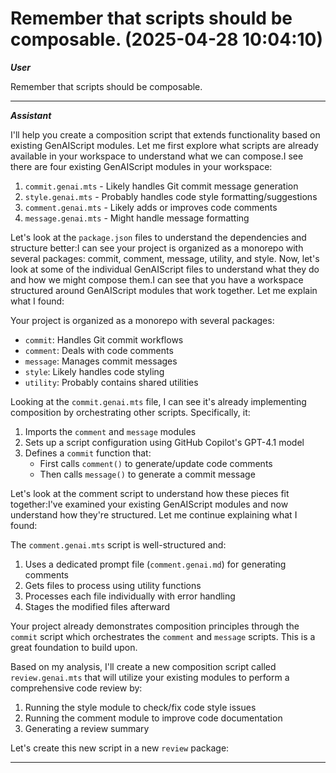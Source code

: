 <!-- Generated by SpecStory -->

# Remember that scripts should be composable. (2025-04-28 10:04:10)

_**User**_

Remember that scripts should be composable.

---

_**Assistant**_

I'll help you create a composition script that extends functionality based on existing GenAIScript modules. Let me first explore what scripts are already available in your workspace to understand what we can compose.I see there are four existing GenAIScript modules in your workspace:

1. `commit.genai.mts` - Likely handles Git commit message generation
2. `style.genai.mts` - Probably handles code style formatting/suggestions
3. `comment.genai.mts` - Likely adds or improves code comments
4. `message.genai.mts` - Might handle message formatting

Let's look at the `package.json` files to understand the dependencies and structure better:I can see your project is organized as a monorepo with several packages: commit, comment, message, utility, and style. Now, let's look at some of the individual GenAIScript files to understand what they do and how we might compose them.I can see that you have a workspace structured around GenAIScript modules that work together. Let me explain what I found:

Your project is organized as a monorepo with several packages:
- `commit`: Handles Git commit workflows
- `comment`: Deals with code comments
- `message`: Manages commit messages
- `style`: Likely handles code styling
- `utility`: Probably contains shared utilities

Looking at the `commit.genai.mts` file, I can see it's already implementing composition by orchestrating other scripts. Specifically, it:
1. Imports the `comment` and `message` modules
2. Sets up a script configuration using GitHub Copilot's GPT-4.1 model
3. Defines a `commit` function that:
   - First calls `comment()` to generate/update code comments
   - Then calls `message()` to generate a commit message

Let's look at the comment script to understand how these pieces fit together:I've examined your existing GenAIScript modules and now understand how they're structured. Let me continue explaining what I found:

The `comment.genai.mts` script is well-structured and:
1. Uses a dedicated prompt file (`comment.genai.md`) for generating comments
2. Gets files to process using utility functions
3. Processes each file individually with error handling
4. Stages the modified files afterward

Your project already demonstrates composition principles through the `commit` script which orchestrates the `comment` and `message` scripts. This is a great foundation to build upon.

Based on my analysis, I'll create a new composition script called `review.genai.mts` that will utilize your existing modules to perform a comprehensive code review by:
1. Running the style module to check/fix code style issues
2. Running the comment module to improve code documentation
3. Generating a review summary

Let's create this new script in a new `review` package:

---

